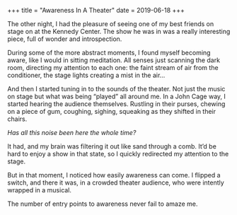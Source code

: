 +++
title = "Awareness In A Theater"
date = 2019-06-18
+++

The other night, I had the pleasure of seeing one of my best friends on stage on at the Kennedy Center. The show he was in was a really interesting piece, full of wonder and introspection. 

During some of the more abstract moments, I found myself becoming aware, like I would in sitting meditation. All senses just scanning the dark room, directing my attention to each one: the faint stream of air from the conditioner, the stage lights creating a mist in the air&#8230;

And then I started tuning in to the sounds of the theater. Not just the music on stage but what was being “played” all around me. In a John Cage way, I started hearing the audience themselves. Rustling in their purses, chewing on a piece of gum, coughing, sighing, squeaking as they shifted in their chairs. 

_Has all this noise been here the whole time?_

It had, and my brain was filtering it out like sand through a comb. It&#8217;d be hard to enjoy a show in that state, so I quickly redirected my attention to the stage. 

But in that moment, I noticed how easily awareness can come. I flipped a switch, and there it was, in a crowded theater audience, who were intently wrapped in a musical. 

The number of entry points to awareness never fail to amaze me.
